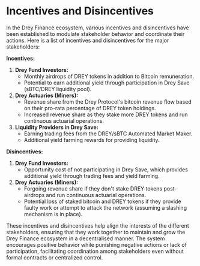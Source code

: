 # Incentives and Disincentives

In the Drey Finance ecosystem, various incentives and disincentives have been established to modulate stakeholder behavior and coordinate their actions. Here is a list of incentives and disincentives for the major stakeholders:

**Incentives:**

1. **Drey Fund Investors:**
   * Monthly airdrops of DREY tokens in addition to Bitcoin remuneration.
   * Potential to earn additional yield through participation in Drey Save (sBTC/DREY liquidity pool).
2. **Drey Actuaries (Miners):**
   * Revenue share from the Drey Protocol's bitcoin revenue flow based on their pro-rata percentage of DREY token holdings.
   * Increased revenue share as they stake more DREY tokens and run continuous actuarial operations.
3. **Liquidity Providers in Drey Save:**
   * Earning trading fees from the DREY/sBTC Automated Market Maker.
   * Additional yield farming rewards for providing liquidity.

**Disincentives:**

1. **Drey Fund Investors:**
   * Opportunity cost of not participating in Drey Save, which provides additional yield through trading fees and yield farming.
2. **Drey Actuaries (Miners):**
   * Forgoing revenue share if they don't stake DREY tokens post-airdrops and run continuous actuarial operations.
   * Potential loss of staked bitcoin and DREY tokens if they provide faulty work or attempt to attack the network (assuming a slashing mechanism is in place).

These incentives and disincentives help align the interests of the different stakeholders, ensuring that they work together to maintain and grow the Drey Finance ecosystem in a decentralised manner. The system encourages positive behavior while punishing negative actions or lack of participation, facilitating coordination among stakeholders even without formal contracts or centralized control.
